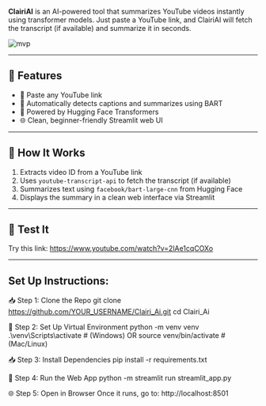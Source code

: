 **ClairiAI** is an AI-powered tool that summarizes YouTube videos instantly using transformer models. Just paste a YouTube link, and ClairiAI will fetch the transcript (if available) and summarize it in seconds.

![mvp](https://github.com/user-attachments/assets/d6ed8c79-c696-4c1b-8f0f-c9616842d449)

---

## 🚀 Features

- 📎 Paste any YouTube link
- 🎯 Automatically detects captions and summarizes using BART
- 🤖 Powered by Hugging Face Transformers
- 🌐 Clean, beginner-friendly Streamlit web UI

---

## 🧠 How It Works

1. Extracts video ID from a YouTube link
2. Uses `youtube-transcript-api` to fetch the transcript (if available)
3. Summarizes text using `facebook/bart-large-cnn` from Hugging Face
4. Displays the summary in a clean web interface via Streamlit

---

## 🧪 Test It

Try this link: https://www.youtube.com/watch?v=2lAe1cqCOXo

---
## Set Up Instructions: 
 📥 Step 1: Clone the Repo
git clone https://github.com/YOUR_USERNAME/Clairi_Ai.git
cd Clairi_Ai

 🧪 Step 2: Set Up Virtual Environment
python -m venv venv
.\venv\Scripts\activate       # (Windows)
 OR
source venv/bin/activate      # (Mac/Linux)

 📥 Step 3: Install Dependencies
pip install -r requirements.txt

 🚀 Step 4: Run the Web App
python -m streamlit run streamlit_app.py

 🌐 Step 5: Open in Browser
 Once it runs, go to: http://localhost:8501

